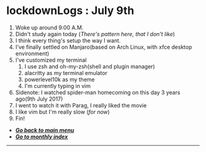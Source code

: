 # lockdownLogs : July 9th

1. Woke up around 9:00 A.M.
2. Didn't study again today (_There's pattern here, that I don't like_)
3. I think every thing's setup the way I want.
4. I've finally settled on Manjaro(based on Arch Linux, with xfce desktop environment)
5. I've customized my terminal
   1. I use zsh and oh-my-zsh(shell and plugin manager)
   2. alacritty as my terminal emulator
   3. powerlevel10k as my theme
   4. I'm currently typing in vim
6. Sidenote: I watched spider-man homecoming on this day 3 years ago(9th July 2017)
7. I went to watch it with Parag, I really liked the movie
8. I like vim but I'm really slow (_for now_)
9. Fin!

- [**_Go back to main menu_**](../README.md)
- [**_Go to monthly index_**](index.md)

---
